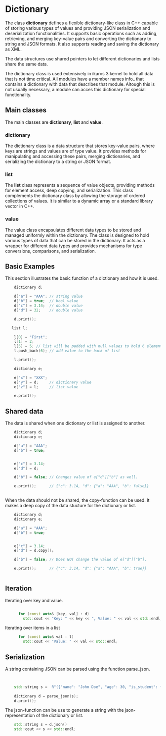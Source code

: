 Dictionary
==============

The class **dictionary** defines a flexible dictionary-like class in C++ capable of storing various types of values and providing JSON serialization and deserialization functionalities. It supports basic operations such as adding, retrieving, and merging key-value pairs and converting the dictionary to string and JSON formats. It also supports reading and saving the dictionary as XML.

The data structures use shared pointers to let different dictionaries and lists share the same data.

The dictionary class is used extensively in ikaros 3 kernel to hold all data that is not time critical. All modules have a member names info_ that contains a dictionary with data that describes that module. Altough this is not usually necessary, a module can acces this dictionary for special functionality.

## Main classes

The main classes are **dictionary**, **list** and **value**.

### dictionary

The dictionary class is a data structure that stores key-value pairs, where keys are strings and values are of type value. It provides methods for manipulating and accessing these pairs, merging dictionaries, and serializing the dictionary to a string or JSON format.

### list

The **list** class represents a sequence of value objects, providing methods for element access, deep copying, and serialization. This class complements the dictionary class by allowing the storage of ordered collections of values. It is similar to a dynamic array or a standard library vector in C++.

### value

The value class encapsulates different data types to be stored and managed uniformly within the dictionary. The class is designed to hold various types of data that can be stored in the dictionary. It acts as a wrapper for different data types and provides mechanisms for type conversions, comparisons, and serialization.

## Basic Examples

This section illustrates the basic function of a dictionary and how it is used.

```C++
    dictionary d;

    d["a"] = "AAA"; // string value
    d["b"] = true;  // bool value
    d["c"] = 3.14;  // double value
    d["d"] = 32;    // double value

    d.print();

   list l;

    l[0] = "First";
    l[1] = 2;
    l[5] = 5; // list will be padded with null values to hold 6 elements
    l.push_back(6); // add value to the back of list

    l.print();

    dictionary e;

    e["x"] = "XXX";
    e["y"] = d;     // dictionary value
    e["z"] = l;     // list value

    e.print();
```

## Shared data

The data is shared when one dictionary or list is assigned to another.

```C++
    dictionary d;
    dictionary e;

    d["a"] = "AAA";
    d["b"] = true;


    e["c"] = 3.14;
    e["d"] = d;

    d["b"] = false; // Changes value of e["d"]["b"] as well.

    e.print();      // {"c": 3.14, "d": {"a": "AAA", "b": false}}
 
```

When the data should not be shared, the copy-function can be used. It makes a deep copy of the data stucture for the dictionary or list.


```C++
    dictionary d;
    dictionary e;

    d["a"] = "AAA";
    d["b"] = true;


    e["c"] = 3.14;
    e["d"] = d.copy();

    d["b"] = false; // Does NOT change the value of e["d"]["b"].

    e.print();      // {"c": 3.14, "d": {"a": "AAA", "b": true}}
 
```

## Iteration

Iterating over key and value.

```C++

      for (const auto& [key, val] : d)
        std::cout << "Key: " << key << ", Value: " << val << std::endl;
```

Iterating over items in a list

```C++
      for (const auto& val : l)
        std::cout << "Value: " << val << std::endl;
```

## Serialization

A string containing JSON can be parsed using the function parse_json.


```C++
     

    std::string s =  R"({"name": "John Doe", "age": 30, "is_student": false, "scores": [85.5, 90.2, 78], "address": {"city": "New York", "zip": "10001"}})";
  
    dictionary d = parse_json(s);
    d.print();

```

The json-function can be use to generate a string with the json-representation of the dictionary or list.

```C++
    std::string s = d.json()
    std::cout << s << std::endl;
```
